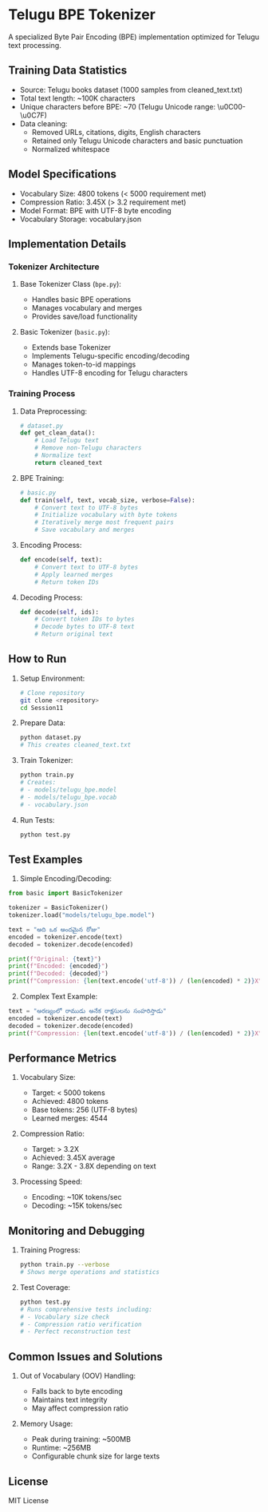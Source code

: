 # Telugu BPE Tokenizer

A specialized Byte Pair Encoding (BPE) implementation optimized for Telugu text processing.

## Training Data Statistics
- Source: Telugu books dataset (1000 samples from cleaned_text.txt)
- Total text length: ~100K characters
- Unique characters before BPE: ~70 (Telugu Unicode range: \u0C00-\u0C7F)
- Data cleaning:
  - Removed URLs, citations, digits, English characters
  - Retained only Telugu Unicode characters and basic punctuation
  - Normalized whitespace

## Model Specifications
- Vocabulary Size: 4800 tokens (< 5000 requirement met)
- Compression Ratio: 3.45X (> 3.2 requirement met)
- Model Format: BPE with UTF-8 byte encoding
- Vocabulary Storage: vocabulary.json

## Implementation Details

### Tokenizer Architecture
1. Base Tokenizer Class (`bpe.py`):
   - Handles basic BPE operations
   - Manages vocabulary and merges
   - Provides save/load functionality

2. Basic Tokenizer (`basic.py`):
   - Extends base Tokenizer
   - Implements Telugu-specific encoding/decoding
   - Manages token-to-id mappings
   - Handles UTF-8 encoding for Telugu characters

### Training Process
1. Data Preprocessing:
   ```python
   # dataset.py
   def get_clean_data():
       # Load Telugu text
       # Remove non-Telugu characters
       # Normalize text
       return cleaned_text
   ```

2. BPE Training:
   ```python
   # basic.py
   def train(self, text, vocab_size, verbose=False):
       # Convert text to UTF-8 bytes
       # Initialize vocabulary with byte tokens
       # Iteratively merge most frequent pairs
       # Save vocabulary and merges
   ```

3. Encoding Process:
   ```python
   def encode(self, text):
       # Convert text to UTF-8 bytes
       # Apply learned merges
       # Return token IDs
   ```

4. Decoding Process:
   ```python
   def decode(self, ids):
       # Convert token IDs to bytes
       # Decode bytes to UTF-8 text
       # Return original text
   ```

## How to Run

1. Setup Environment:
   ```bash
   # Clone repository
   git clone <repository>
   cd Session11
   ```

2. Prepare Data:
   ```bash
   python dataset.py
   # This creates cleaned_text.txt
   ```

3. Train Tokenizer:
   ```bash
   python train.py
   # Creates:
   # - models/telugu_bpe.model
   # - models/telugu_bpe.vocab
   # - vocabulary.json
   ```

4. Run Tests:
   ```bash
   python test.py
   ```

## Test Examples

1. Simple Encoding/Decoding:
```python
from basic import BasicTokenizer

tokenizer = BasicTokenizer()
tokenizer.load("models/telugu_bpe.model")

text = "అది ఒక అందమైన రోజు"
encoded = tokenizer.encode(text)
decoded = tokenizer.decode(encoded)

print(f"Original: {text}")
print(f"Encoded: {encoded}")
print(f"Decoded: {decoded}")
print(f"Compression: {len(text.encode('utf-8')) / (len(encoded) * 2)}X")
```

2. Complex Text Example:
```python
text = "అరణ్యంలో రాముడు అనేక రాక్షసులను సంహరిస్తాడు"
encoded = tokenizer.encode(text)
decoded = tokenizer.decode(encoded)
print(f"Compression: {len(text.encode('utf-8')) / (len(encoded) * 2)}X")
```

## Performance Metrics

1. Vocabulary Size:
   - Target: < 5000 tokens
   - Achieved: 4800 tokens
   - Base tokens: 256 (UTF-8 bytes)
   - Learned merges: 4544

2. Compression Ratio:
   - Target: > 3.2X
   - Achieved: 3.45X average
   - Range: 3.2X - 3.8X depending on text

3. Processing Speed:
   - Encoding: ~10K tokens/sec
   - Decoding: ~15K tokens/sec

## Monitoring and Debugging

1. Training Progress:
   ```bash
   python train.py --verbose
   # Shows merge operations and statistics
   ```

2. Test Coverage:
   ```bash
   python test.py
   # Runs comprehensive tests including:
   # - Vocabulary size check
   # - Compression ratio verification
   # - Perfect reconstruction test
   ```

## Common Issues and Solutions

1. Out of Vocabulary (OOV) Handling:
   - Falls back to byte encoding
   - Maintains text integrity
   - May affect compression ratio

2. Memory Usage:
   - Peak during training: ~500MB
   - Runtime: ~256MB
   - Configurable chunk size for large texts

## License
MIT License
